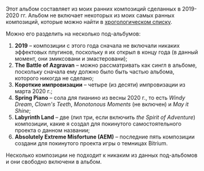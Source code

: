 <!-- <GnounLink :to="../music" class="z-40">{{ $t('other.backto') }}<span> {{ $t('other.other') }}</span></GnounLink> -->

Этот альбом составляет из моих ранних композиций сделанных в 2019-2020 гг. Альбом не включает некоторых из моих самых ранных композиций, которые можно найти в [хрогологическом списку](../music).

Можно его разделить на несколько под-альбумов:
1. **2019** – композиции с этого года сначала не включали никаких эффектовых плугинов, поскольку я их открыл в концу года (в данный момент, они змиксовани и змастеровани);
2. **The Battle of Azgravan** – можно рассматривать как сингл в альбоме, поскольку сначала ему должно было быть частью альбома, которого никогда не сделано;
3. **Короткие импровизации** – четыре (из десяти) импровизации из марта 2020 г.;
4. **Spring Piano** – сола для пианино из весны 2020 г., то есть *Windy Dream*, *Clown's Teeth*, *Monotonous Moments* (не включен) и *May it Shine*;
5. **Labyrinth Land** – две (лил три, если включить *the Spirit of Adventure*) композиции, какие я создал для покинутого самостоятельного проекта о данном названии;
6. **Absolutely Extreme Misfortune (AEM)** – последние пять композиции создани для покинутого проекта игры о темницах Bitrium.

Несколько композиции не подходит к никаким из данных под-альбомов и они свободно включени в альбом.
